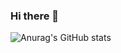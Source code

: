 ### Hi there 👋


![Anurag's GitHub stats](https://github-readme-stats.vercel.app/api?username=Sou728&show_icons=true&theme=radical)
